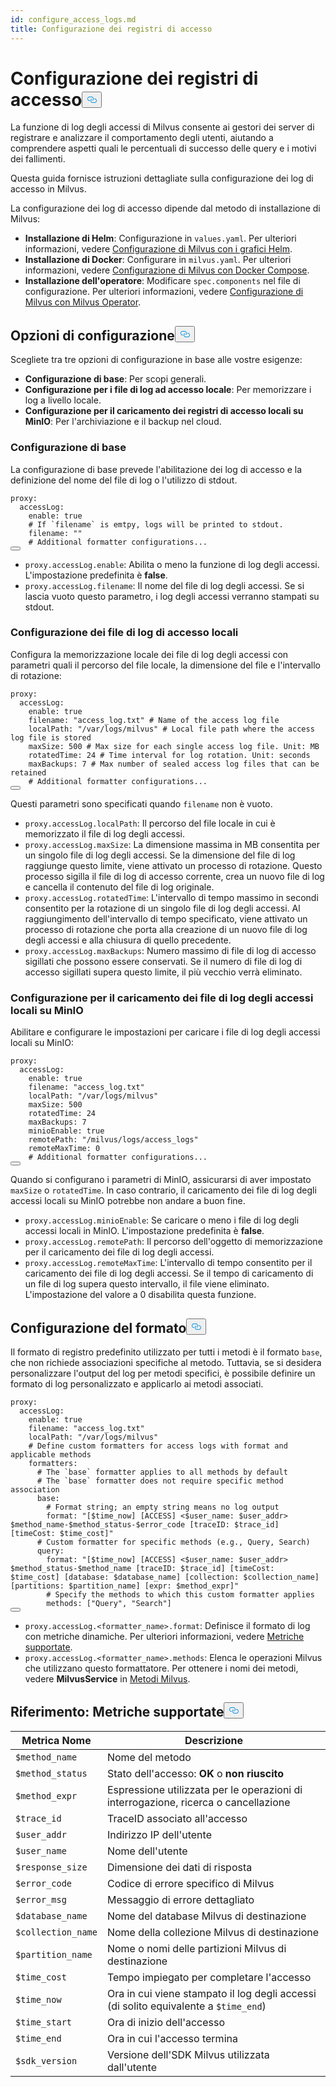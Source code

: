 ```yaml
---
id: configure_access_logs.md
title: Configurazione dei registri di accesso
---
```


<h1 id="Configure-Access-Logs" class="common-anchor-header">Configurazione dei registri di accesso<button data-href="#Configure-Access-Logs" class="anchor-icon" translate="no">
      <svg translate="no"
        aria-hidden="true"
        focusable="false"
        height="20"
        version="1.1"
        viewBox="0 0 16 16"
        width="16"
      >
        <path
          fill="#0092E4"
          fill-rule="evenodd"
          d="M4 9h1v1H4c-1.5 0-3-1.69-3-3.5S2.55 3 4 3h4c1.45 0 3 1.69 3 3.5 0 1.41-.91 2.72-2 3.25V8.59c.58-.45 1-1.27 1-2.09C10 5.22 8.98 4 8 4H4c-.98 0-2 1.22-2 2.5S3 9 4 9zm9-3h-1v1h1c1 0 2 1.22 2 2.5S13.98 12 13 12H9c-.98 0-2-1.22-2-2.5 0-.83.42-1.64 1-2.09V6.25c-1.09.53-2 1.84-2 3.25C6 11.31 7.55 13 9 13h4c1.45 0 3-1.69 3-3.5S14.5 6 13 6z"
        ></path>
      </svg>
    </button></h1><p>La funzione di log degli accessi di Milvus consente ai gestori dei server di registrare e analizzare il comportamento degli utenti, aiutando a comprendere aspetti quali le percentuali di successo delle query e i motivi dei fallimenti.</p>
<p>Questa guida fornisce istruzioni dettagliate sulla configurazione dei log di accesso in Milvus.</p>
<p>La configurazione dei log di accesso dipende dal metodo di installazione di Milvus:</p>
<ul>
<li><strong>Installazione di Helm</strong>: Configurazione in <code translate="no">values.yaml</code>. Per ulteriori informazioni, vedere <a href="/docs/it/v2.5.x/configure-helm.md">Configurazione di Milvus con i grafici Helm</a>.</li>
<li><strong>Installazione di Docker</strong>: Configurare in <code translate="no">milvus.yaml</code>. Per ulteriori informazioni, vedere <a href="/docs/it/v2.5.x/configure-docker.md">Configurazione di Milvus con Docker Compose</a>.</li>
<li><strong>Installazione dell'operatore</strong>: Modificare <code translate="no">spec.components</code> nel file di configurazione. Per ulteriori informazioni, vedere <a href="/docs/it/v2.5.x/configure_operator.md">Configurazione di Milvus con Milvus Operator</a>.</li>
</ul>
<h2 id="Configuration-options" class="common-anchor-header">Opzioni di configurazione<button data-href="#Configuration-options" class="anchor-icon" translate="no">
      <svg translate="no"
        aria-hidden="true"
        focusable="false"
        height="20"
        version="1.1"
        viewBox="0 0 16 16"
        width="16"
      >
        <path
          fill="#0092E4"
          fill-rule="evenodd"
          d="M4 9h1v1H4c-1.5 0-3-1.69-3-3.5S2.55 3 4 3h4c1.45 0 3 1.69 3 3.5 0 1.41-.91 2.72-2 3.25V8.59c.58-.45 1-1.27 1-2.09C10 5.22 8.98 4 8 4H4c-.98 0-2 1.22-2 2.5S3 9 4 9zm9-3h-1v1h1c1 0 2 1.22 2 2.5S13.98 12 13 12H9c-.98 0-2-1.22-2-2.5 0-.83.42-1.64 1-2.09V6.25c-1.09.53-2 1.84-2 3.25C6 11.31 7.55 13 9 13h4c1.45 0 3-1.69 3-3.5S14.5 6 13 6z"
        ></path>
      </svg>
    </button></h2><p>Scegliete tra tre opzioni di configurazione in base alle vostre esigenze:</p>
<ul>
<li><strong>Configurazione di base</strong>: Per scopi generali.</li>
<li><strong>Configurazione per i file di log ad accesso locale</strong>: Per memorizzare i log a livello locale.</li>
<li><strong>Configurazione per il caricamento dei registri di accesso locali su MinIO</strong>: Per l'archiviazione e il backup nel cloud.</li>
</ul>
<h3 id="Base-config" class="common-anchor-header">Configurazione di base</h3><p>La configurazione di base prevede l'abilitazione dei log di accesso e la definizione del nome del file di log o l'utilizzo di stdout.</p>
<pre><code translate="no" class="language-yaml">proxy:
  accessLog:
    <span class="hljs-built_in">enable</span>: <span class="hljs-literal">true</span>
    <span class="hljs-comment"># If `filename` is emtpy, logs will be printed to stdout.</span>
    filename: <span class="hljs-string">&quot;&quot;</span>
    <span class="hljs-comment"># Additional formatter configurations...</span>
<button class="copy-code-btn"></button></code></pre>
<ul>
<li><code translate="no">proxy.accessLog.enable</code>: Abilita o meno la funzione di log degli accessi. L'impostazione predefinita è <strong>false</strong>.</li>
<li><code translate="no">proxy.accessLog.filename</code>: Il nome del file di log degli accessi. Se si lascia vuoto questo parametro, i log degli accessi verranno stampati su stdout.</li>
</ul>
<h3 id="Config-for-local-access-log-files" class="common-anchor-header">Configurazione dei file di log di accesso locali</h3><p>Configura la memorizzazione locale dei file di log degli accessi con parametri quali il percorso del file locale, la dimensione del file e l'intervallo di rotazione:</p>
<pre><code translate="no" class="language-yaml">proxy:
  accessLog:
    enable: true
    filename: <span class="hljs-string">&quot;access_log.txt&quot;</span> <span class="hljs-comment"># Name of the access log file</span>
    localPath: <span class="hljs-string">&quot;/var/logs/milvus&quot;</span> <span class="hljs-comment"># Local file path where the access log file is stored</span>
    maxSize: <span class="hljs-number">500</span> <span class="hljs-comment"># Max size for each single access log file. Unit: MB</span>
    rotatedTime: <span class="hljs-number">24</span> <span class="hljs-comment"># Time interval for log rotation. Unit: seconds</span>
    maxBackups: <span class="hljs-number">7</span> <span class="hljs-comment"># Max number of sealed access log files that can be retained</span>
    <span class="hljs-comment"># Additional formatter configurations...</span>
<button class="copy-code-btn"></button></code></pre>
<p>Questi parametri sono specificati quando <code translate="no">filename</code> non è vuoto.</p>
<ul>
<li><code translate="no">proxy.accessLog.localPath</code>: Il percorso del file locale in cui è memorizzato il file di log degli accessi.</li>
<li><code translate="no">proxy.accessLog.maxSize</code>: La dimensione massima in MB consentita per un singolo file di log degli accessi. Se la dimensione del file di log raggiunge questo limite, viene attivato un processo di rotazione. Questo processo sigilla il file di log di accesso corrente, crea un nuovo file di log e cancella il contenuto del file di log originale.</li>
<li><code translate="no">proxy.accessLog.rotatedTime</code>: L'intervallo di tempo massimo in secondi consentito per la rotazione di un singolo file di log degli accessi. Al raggiungimento dell'intervallo di tempo specificato, viene attivato un processo di rotazione che porta alla creazione di un nuovo file di log degli accessi e alla chiusura di quello precedente.</li>
<li><code translate="no">proxy.accessLog.maxBackups</code>: Numero massimo di file di log di accesso sigillati che possono essere conservati. Se il numero di file di log di accesso sigillati supera questo limite, il più vecchio verrà eliminato.</li>
</ul>
<h3 id="Config-for-uploading-local-access-log-files-to-MinIO" class="common-anchor-header">Configurazione per il caricamento dei file di log degli accessi locali su MinIO</h3><p>Abilitare e configurare le impostazioni per caricare i file di log degli accessi locali su MinIO:</p>
<pre><code translate="no" class="language-yaml">proxy:
  accessLog:
    <span class="hljs-built_in">enable</span>: <span class="hljs-literal">true</span>
    filename: <span class="hljs-string">&quot;access_log.txt&quot;</span>
    localPath: <span class="hljs-string">&quot;/var/logs/milvus&quot;</span>
    maxSize: 500
    rotatedTime: 24 
    maxBackups: 7
    minioEnable: <span class="hljs-literal">true</span>
    remotePath: <span class="hljs-string">&quot;/milvus/logs/access_logs&quot;</span>
    remoteMaxTime: 0
    <span class="hljs-comment"># Additional formatter configurations...</span>
<button class="copy-code-btn"></button></code></pre>
<p>Quando si configurano i parametri di MinIO, assicurarsi di aver impostato <code translate="no">maxSize</code> o <code translate="no">rotatedTime</code>. In caso contrario, il caricamento dei file di log degli accessi locali su MinIO potrebbe non andare a buon fine.</p>
<ul>
<li><code translate="no">proxy.accessLog.minioEnable</code>: Se caricare o meno i file di log degli accessi locali in MinIO. L'impostazione predefinita è <strong>false</strong>.</li>
<li><code translate="no">proxy.accessLog.remotePath</code>: Il percorso dell'oggetto di memorizzazione per il caricamento dei file di log degli accessi.</li>
<li><code translate="no">proxy.accessLog.remoteMaxTime</code>: L'intervallo di tempo consentito per il caricamento dei file di log degli accessi. Se il tempo di caricamento di un file di log supera questo intervallo, il file viene eliminato. L'impostazione del valore a 0 disabilita questa funzione.</li>
</ul>
<h2 id="Formatter-config" class="common-anchor-header">Configurazione del formato<button data-href="#Formatter-config" class="anchor-icon" translate="no">
      <svg translate="no"
        aria-hidden="true"
        focusable="false"
        height="20"
        version="1.1"
        viewBox="0 0 16 16"
        width="16"
      >
        <path
          fill="#0092E4"
          fill-rule="evenodd"
          d="M4 9h1v1H4c-1.5 0-3-1.69-3-3.5S2.55 3 4 3h4c1.45 0 3 1.69 3 3.5 0 1.41-.91 2.72-2 3.25V8.59c.58-.45 1-1.27 1-2.09C10 5.22 8.98 4 8 4H4c-.98 0-2 1.22-2 2.5S3 9 4 9zm9-3h-1v1h1c1 0 2 1.22 2 2.5S13.98 12 13 12H9c-.98 0-2-1.22-2-2.5 0-.83.42-1.64 1-2.09V6.25c-1.09.53-2 1.84-2 3.25C6 11.31 7.55 13 9 13h4c1.45 0 3-1.69 3-3.5S14.5 6 13 6z"
        ></path>
      </svg>
    </button></h2><p>Il formato di registro predefinito utilizzato per tutti i metodi è il formato <code translate="no">base</code>, che non richiede associazioni specifiche al metodo. Tuttavia, se si desidera personalizzare l'output del log per metodi specifici, è possibile definire un formato di log personalizzato e applicarlo ai metodi associati.</p>
<pre><code translate="no" class="language-yaml">proxy:
  accessLog:
    <span class="hljs-built_in">enable</span>: <span class="hljs-literal">true</span>
    filename: <span class="hljs-string">&quot;access_log.txt&quot;</span>
    localPath: <span class="hljs-string">&quot;/var/logs/milvus&quot;</span>
    <span class="hljs-comment"># Define custom formatters for access logs with format and applicable methods</span>
    formatters:
      <span class="hljs-comment"># The `base` formatter applies to all methods by default</span>
      <span class="hljs-comment"># The `base` formatter does not require specific method association</span>
      base: 
        <span class="hljs-comment"># Format string; an empty string means no log output</span>
        format: <span class="hljs-string">&quot;[<span class="hljs-variable">$time_now</span>] [ACCESS] &lt;<span class="hljs-variable">$user_name</span>: <span class="hljs-variable">$user_addr</span>&gt; <span class="hljs-variable">$method_name</span>-<span class="hljs-variable">$method_status</span>-<span class="hljs-variable">$error_code</span> [traceID: <span class="hljs-variable">$trace_id</span>] [timeCost: <span class="hljs-variable">$time_cost</span>]&quot;</span>
      <span class="hljs-comment"># Custom formatter for specific methods (e.g., Query, Search)</span>
      query: 
        format: <span class="hljs-string">&quot;[<span class="hljs-variable">$time_now</span>] [ACCESS] &lt;<span class="hljs-variable">$user_name</span>: <span class="hljs-variable">$user_addr</span>&gt; <span class="hljs-variable">$method_status</span>-<span class="hljs-variable">$method_name</span> [traceID: <span class="hljs-variable">$trace_id</span>] [timeCost: <span class="hljs-variable">$time_cost</span>] [database: <span class="hljs-variable">$database_name</span>] [collection: <span class="hljs-variable">$collection_name</span>] [partitions: <span class="hljs-variable">$partition_name</span>] [expr: <span class="hljs-variable">$method_expr</span>]&quot;</span>
        <span class="hljs-comment"># Specify the methods to which this custom formatter applies</span>
        methods: [<span class="hljs-string">&quot;Query&quot;</span>, <span class="hljs-string">&quot;Search&quot;</span>]
<button class="copy-code-btn"></button></code></pre>
<ul>
<li><code translate="no">proxy.accessLog.&lt;formatter_name&gt;.format</code>: Definisce il formato di log con metriche dinamiche. Per ulteriori informazioni, vedere <a href="#reference-supported-metrics">Metriche supportate</a>.</li>
<li><code translate="no">proxy.accessLog.&lt;formatter_name&gt;.methods</code>: Elenca le operazioni Milvus che utilizzano questo formattatore. Per ottenere i nomi dei metodi, vedere <strong>MilvusService</strong> in <a href="https://github.com/milvus-io/milvus-proto/blob/master/proto/milvus.proto">Metodi Milvus</a>.</li>
</ul>
<h2 id="Reference-Supported-metrics" class="common-anchor-header">Riferimento: Metriche supportate<button data-href="#Reference-Supported-metrics" class="anchor-icon" translate="no">
      <svg translate="no"
        aria-hidden="true"
        focusable="false"
        height="20"
        version="1.1"
        viewBox="0 0 16 16"
        width="16"
      >
        <path
          fill="#0092E4"
          fill-rule="evenodd"
          d="M4 9h1v1H4c-1.5 0-3-1.69-3-3.5S2.55 3 4 3h4c1.45 0 3 1.69 3 3.5 0 1.41-.91 2.72-2 3.25V8.59c.58-.45 1-1.27 1-2.09C10 5.22 8.98 4 8 4H4c-.98 0-2 1.22-2 2.5S3 9 4 9zm9-3h-1v1h1c1 0 2 1.22 2 2.5S13.98 12 13 12H9c-.98 0-2-1.22-2-2.5 0-.83.42-1.64 1-2.09V6.25c-1.09.53-2 1.84-2 3.25C6 11.31 7.55 13 9 13h4c1.45 0 3-1.69 3-3.5S14.5 6 13 6z"
        ></path>
      </svg>
    </button></h2><table>
<thead>
<tr><th>Metrica Nome</th><th>Descrizione</th></tr>
</thead>
<tbody>
<tr><td><code translate="no">$method_name</code></td><td>Nome del metodo</td></tr>
<tr><td><code translate="no">$method_status</code></td><td>Stato dell'accesso: <strong>OK</strong> o <strong>non riuscito</strong></td></tr>
<tr><td><code translate="no">$method_expr</code></td><td>Espressione utilizzata per le operazioni di interrogazione, ricerca o cancellazione</td></tr>
<tr><td><code translate="no">$trace_id</code></td><td>TraceID associato all'accesso</td></tr>
<tr><td><code translate="no">$user_addr</code></td><td>Indirizzo IP dell'utente</td></tr>
<tr><td><code translate="no">$user_name</code></td><td>Nome dell'utente</td></tr>
<tr><td><code translate="no">$response_size</code></td><td>Dimensione dei dati di risposta</td></tr>
<tr><td><code translate="no">$error_code</code></td><td>Codice di errore specifico di Milvus</td></tr>
<tr><td><code translate="no">$error_msg</code></td><td>Messaggio di errore dettagliato</td></tr>
<tr><td><code translate="no">$database_name</code></td><td>Nome del database Milvus di destinazione</td></tr>
<tr><td><code translate="no">$collection_name</code></td><td>Nome della collezione Milvus di destinazione</td></tr>
<tr><td><code translate="no">$partition_name</code></td><td>Nome o nomi delle partizioni Milvus di destinazione</td></tr>
<tr><td><code translate="no">$time_cost</code></td><td>Tempo impiegato per completare l'accesso</td></tr>
<tr><td><code translate="no">$time_now</code></td><td>Ora in cui viene stampato il log degli accessi (di solito equivalente a <code translate="no">$time_end</code>)</td></tr>
<tr><td><code translate="no">$time_start</code></td><td>Ora di inizio dell'accesso</td></tr>
<tr><td><code translate="no">$time_end</code></td><td>Ora in cui l'accesso termina</td></tr>
<tr><td><code translate="no">$sdk_version</code></td><td>Versione dell'SDK Milvus utilizzata dall'utente</td></tr>
</tbody>
</table>
